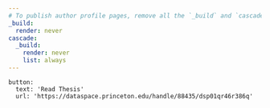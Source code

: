 ```yaml
---
# To publish author profile pages, remove all the `_build` and `cascade` settings below.
_build:
  render: never
cascade:
  _build:
    render: never
    list: always
---
```

    button:
      text: 'Read Thesis'
      url: 'https://dataspace.princeton.edu/handle/88435/dsp01qr46r386q'